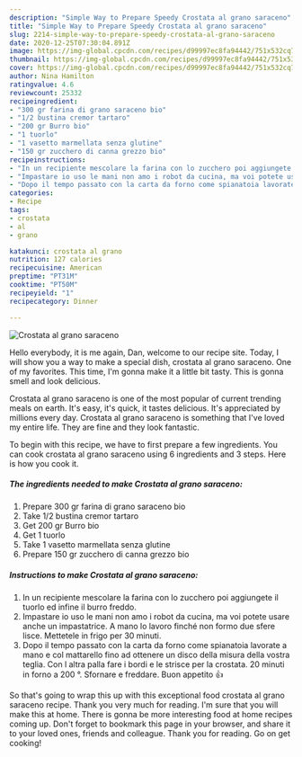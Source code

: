 ```yaml
---
description: "Simple Way to Prepare Speedy Crostata al grano saraceno"
title: "Simple Way to Prepare Speedy Crostata al grano saraceno"
slug: 2214-simple-way-to-prepare-speedy-crostata-al-grano-saraceno
date: 2020-12-25T07:30:04.891Z
image: https://img-global.cpcdn.com/recipes/d99997ec8fa94442/751x532cq70/crostata-al-grano-saraceno-recipe-main-photo.jpg
thumbnail: https://img-global.cpcdn.com/recipes/d99997ec8fa94442/751x532cq70/crostata-al-grano-saraceno-recipe-main-photo.jpg
cover: https://img-global.cpcdn.com/recipes/d99997ec8fa94442/751x532cq70/crostata-al-grano-saraceno-recipe-main-photo.jpg
author: Nina Hamilton
ratingvalue: 4.6
reviewcount: 25332
recipeingredient:
- "300 gr farina di grano saraceno bio"
- "1/2 bustina cremor tartaro"
- "200 gr Burro bio"
- "1 tuorlo"
- "1 vasetto marmellata senza glutine"
- "150 gr zucchero di canna grezzo bio"
recipeinstructions:
- "In un recipiente mescolare la farina con lo zucchero poi aggiungete il tuorlo ed infine il burro freddo."
- "Impastare io uso le mani non amo i robot da cucina, ma voi potete usare anche un impastatrice. A mano lo lavoro finché non formo due sfere lisce. Mettetele in frigo per 30 minuti."
- "Dopo il tempo passato con la carta da forno come spianatoia lavorate a mano e col mattarello fino ad ottenere un disco della misura della vostra teglia. Con l altra palla fare i bordi e le strisce per la crostata. 20 minuti in forno a 200 °. Sfornare e freddare. Buon appetito 👍"
categories:
- Recipe
tags:
- crostata
- al
- grano

katakunci: crostata al grano 
nutrition: 127 calories
recipecuisine: American
preptime: "PT31M"
cooktime: "PT50M"
recipeyield: "1"
recipecategory: Dinner

---
```



![Crostata al grano saraceno](https://img-global.cpcdn.com/recipes/d99997ec8fa94442/751x532cq70/crostata-al-grano-saraceno-recipe-main-photo.jpg)

Hello everybody, it is me again, Dan, welcome to our recipe site. Today, I will show you a way to make a special dish, crostata al grano saraceno. One of my favorites. This time, I'm gonna make it a little bit tasty. This is gonna smell and look delicious.



Crostata al grano saraceno is one of the most popular of current trending meals on earth. It's easy, it's quick, it tastes delicious. It's appreciated by millions every day. Crostata al grano saraceno is something that I've loved my entire life. They are fine and they look fantastic.


To begin with this recipe, we have to first prepare a few ingredients. You can cook crostata al grano saraceno using 6 ingredients and 3 steps. Here is how you cook it.

<!--inarticleads1-->

##### The ingredients needed to make Crostata al grano saraceno:

1. Prepare 300 gr farina di grano saraceno bio
1. Take 1/2 bustina cremor tartaro
1. Get 200 gr Burro bio
1. Get 1 tuorlo
1. Take 1 vasetto marmellata senza glutine
1. Prepare 150 gr zucchero di canna grezzo bio




<!--inarticleads2-->

##### Instructions to make Crostata al grano saraceno:

1. In un recipiente mescolare la farina con lo zucchero poi aggiungete il tuorlo ed infine il burro freddo.
1. Impastare io uso le mani non amo i robot da cucina, ma voi potete usare anche un impastatrice. A mano lo lavoro finché non formo due sfere lisce. Mettetele in frigo per 30 minuti.
1. Dopo il tempo passato con la carta da forno come spianatoia lavorate a mano e col mattarello fino ad ottenere un disco della misura della vostra teglia. Con l altra palla fare i bordi e le strisce per la crostata. 20 minuti in forno a 200 °. Sfornare e freddare. Buon appetito 👍




So that's going to wrap this up with this exceptional food crostata al grano saraceno recipe. Thank you very much for reading. I'm sure that you will make this at home. There is gonna be more interesting food at home recipes coming up. Don't forget to bookmark this page in your browser, and share it to your loved ones, friends and colleague. Thank you for reading. Go on get cooking!

